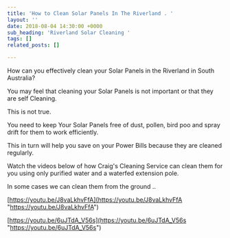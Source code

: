 ```yaml
---
title: 'How to Clean Solar Panels In The Riverland . '
layout: ''
date: 2018-08-04 14:30:00 +0000
sub_heading: 'Riverland Solar Cleaning '
tags: []
related_posts: []

---
```

How can you effectively clean your Solar Panels in the Riverland in South Australia?

You may feel that cleaning your Solar Panels is not important or that they are self Cleaning.

This is not true.

You need to keep Your Solar Panels free of dust, pollen, bird poo and spray drift for them to work efficiently.

This in turn will help you save on your Power Bills because they are cleaned regularly.

Watch the videos below of how Craig's Cleaning Service can clean them for you using only purified water and a waterfed extension pole.

In some cases we can clean them from the ground ..

[https://youtu.be/J8vaLkhvFfA](https://youtu.be/J8vaLkhvFfA "https://youtu.be/J8vaLkhvFfA")

[https://youtu.be/6uJTdA_V56s](https://youtu.be/6uJTdA_V56s "https://youtu.be/6uJTdA_V56s")